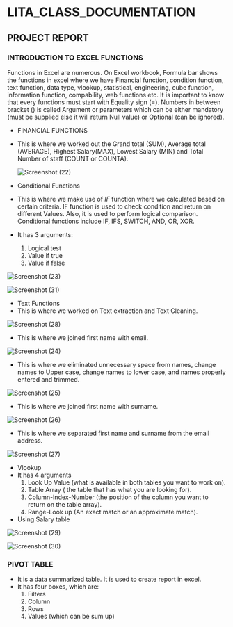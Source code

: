 # LITA_CLASS_DOCUMENTATION

## PROJECT REPORT

### INTRODUCTION TO EXCEL FUNCTIONS
Functions in Excel are numerous. On Excel workbook, Formula bar shows the functions in excel where we have Financial function, condition function, text function, data type, vlookup, statistical, engineering, cube function, information function, compability, web functions etc. It is important to know that every functions must start with Equality sign (=). Numbers in between bracket () is called Argument or parameters which can be either mandatory (must be supplied else it will return Null value) or Optional (can be ignored).

- FINANCIAL FUNCTIONS
- This is where we worked out the Grand total (SUM), Average total (AVERAGE), Highest Salary(MAX), Lowest Salary (MIN) and Total Number of staff (COUNT or COUNTA).
 
  ![Screenshot (22)](https://github.com/user-attachments/assets/8f5cf76b-71aa-42e5-a633-45613d9ce1ff)

- Conditional Functions
- This is where we make use of *IF* function where we calculated based on certain criteria. IF function is used to check condition and return on different Values. Also, it is used to perform logical comparison. Conditional functions include IF, IFS, SWITCH, AND, OR, XOR.
  
- It has 3 arguments:
  1. Logical test
  2. Value if true
  3. Value if false
     
![Screenshot (23)](https://github.com/user-attachments/assets/17098625-5c55-4c9e-a7f1-240560876529)

![Screenshot (31)](https://github.com/user-attachments/assets/38b6ecf3-349c-4f69-9321-702f2cf5ef23)


  - Text Functions
  - This is where we worked on Text extraction and Text Cleaning.
    
![Screenshot (28)](https://github.com/user-attachments/assets/bbdf4866-a0fa-459b-b5fe-3bcc7e7f53a7)

- This is where we joined first name with email.
  
![Screenshot (24)](https://github.com/user-attachments/assets/2c1df86f-aa9e-451b-be1e-0105906fe88c)

- This is where we eliminated unnecessary space from names, change names to Upper case, change names to lower case, and names properly entered and trimmed.
  
![Screenshot (25)](https://github.com/user-attachments/assets/67a66df8-e51f-4dbb-852d-a5f71c6c565d)

- This is where we joined first name with surname.
  
![Screenshot (26)](https://github.com/user-attachments/assets/aa951a0b-4745-4b73-96f1-7f451d780299)

- This is where we separated first name and surname from the email address.
  
![Screenshot (27)](https://github.com/user-attachments/assets/b5d2d9cb-2135-466b-b56d-de7afcd3fc16)


- Vlookup
- It has 4 arguments
  1. Look Up Value (what is available in both tables you want to work on).
  2. Table Array ( the table that has what you are looking for).
  3. Column-Index-Number (the position of the column you want to return on the table array).
  4. Range-Look up (An exact match or an approximate match).
- Using Salary table

![Screenshot (29)](https://github.com/user-attachments/assets/12a4697d-d3bf-4d3e-b715-12c8c8495e98)

![Screenshot (30)](https://github.com/user-attachments/assets/9bca8dbd-93af-49f7-9040-a1dbe21e7d70)

### PIVOT TABLE
- It is a data summarized table. It is used to create report in excel.
- It has four boxes, which are:
  1. Filters
  2. Column
  3. Rows
  4. Values (which can be sum up)
  

